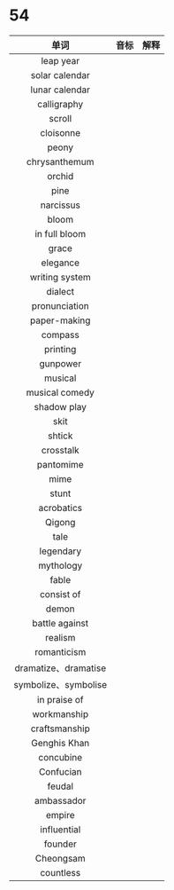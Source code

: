 # 54

|         单词         | 音标 | 解释 |
| :------------------: | :--: | :--: |
|      leap year       |      |      |
|    solar calendar    |      |      |
|    lunar calendar    |      |      |
|     calligraphy      |      |      |
|        scroll        |      |      |
|      cloisonne       |      |      |
|        peony         |      |      |
|    chrysanthemum     |      |      |
|        orchid        |      |      |
|         pine         |      |      |
|      narcissus       |      |      |
|        bloom         |      |      |
|    in full bloom     |      |      |
|        grace         |      |      |
|       elegance       |      |      |
|    writing system    |      |      |
|       dialect        |      |      |
|    pronunciation     |      |      |
|     paper-making     |      |      |
|       compass        |      |      |
|       printing       |      |      |
|       gunpower       |      |      |
|       musical        |      |      |
|    musical comedy    |      |      |
|     shadow play      |      |      |
|         skit         |      |      |
|        shtick        |      |      |
|      crosstalk       |      |      |
|      pantomime       |      |      |
|         mime         |      |      |
|        stunt         |      |      |
|      acrobatics      |      |      |
|        Qigong        |      |      |
|         tale         |      |      |
|      legendary       |      |      |
|      mythology       |      |      |
|        fable         |      |      |
|      consist of      |      |      |
|        demon         |      |      |
|    battle against    |      |      |
|       realism        |      |      |
|     romanticism      |      |      |
| dramatize、dramatise |      |      |
| symbolize、symbolise |      |      |
|     in praise of     |      |      |
|     workmanship      |      |      |
|    craftsmanship     |      |      |
|     Genghis Khan     |      |      |
|      concubine       |      |      |
|      Confucian       |      |      |
|        feudal        |      |      |
|      ambassador      |      |      |
|        empire        |      |      |
|     influential      |      |      |
|       founder        |      |      |
|      Cheongsam       |      |      |
|      countless       |      |      |